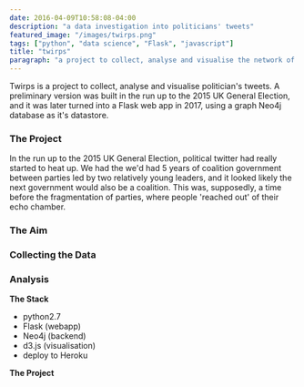 ```yaml
---
date: 2016-04-09T10:58:08-04:00
description: "a data investigation into politicians' tweets" 
featured_image: "/images/twirps.png"
tags: ["python", "data science", "Flask", "javascript"]
title: "twirps"
paragraph: "a project to collect, analyse and visualise the network of politician's tweets."
---
```

Twirps is a project to collect, analyse and visualise politician's tweets. A preliminary version was built in the run up to the 2015 UK General Election, and it was later turned into a Flask web app in 2017, using a graph Neo4j database as it's datastore.

### The Project

In the run up to the 2015 UK General Election, political twitter had really started to heat up. We had the we'd had 5 years of coalition government between parties led by two relatively young leaders, and it looked likely the next government would also be a coalition. This was, supposedly, a time before the fragmentation of parties, where people 'reached out' of their echo chamber.

### The Aim


### Collecting the Data

### Analysis



**The Stack**

* python2.7
* Flask (webapp)
* Neo4j (backend)
* d3.js (visualisation)
* deploy to Heroku

**The Project**
